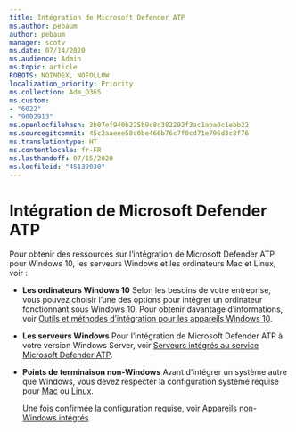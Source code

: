 ```yaml
---
title: Intégration de Microsoft Defender ATP
ms.author: pebaum
author: pebaum
manager: scotv
ms.date: 07/14/2020
ms.audience: Admin
ms.topic: article
ROBOTS: NOINDEX, NOFOLLOW
localization_priority: Priority
ms.collection: Adm_O365
ms.custom:
- "6022"
- "9002913"
ms.openlocfilehash: 3b07ef940b225b9c8d382292f3ac1aba0c1ebb22
ms.sourcegitcommit: 45c2aaeee58c0be466b76c7f0cd71e796d3c8f76
ms.translationtype: HT
ms.contentlocale: fr-FR
ms.lasthandoff: 07/15/2020
ms.locfileid: "45139030"
---
```

# <a name="onboarding-microsoft-defender-atp"></a>Intégration de Microsoft Defender ATP

Pour obtenir des ressources sur l’intégration de Microsoft Defender ATP pour Windows 10, les serveurs Windows et les ordinateurs Mac et Linux, voir : 

- **Les ordinateurs Windows 10** Selon les besoins de votre entreprise, vous pouvez choisir l’une des options pour intégrer un ordinateur fonctionnant sous Windows 10. Pour obtenir davantage d’informations, voir [Outils et méthodes d’intégration pour les appareils Windows 10](https://docs.microsoft.com/windows/security/threat-protection/microsoft-defender-atp/configure-endpoints). 

- **Les serveurs Windows** Pour l’intégration de Microsoft Defender ATP à votre version Windows Server, voir [Serveurs intégrés au service Microsoft Defender ATP](https://docs.microsoft.com/windows/security/threat-protection/microsoft-defender-atp/configure-server-endpoints).

- **Points de terminaison non-Windows** Avant d’intégrer un système autre que Windows, vous devez respecter la configuration système requise pour [Mac](https://docs.microsoft.com/windows/security/threat-protection/microsoft-defender-atp/microsoft-defender-atp-mac#system-requirements) ou [Linux](https://docs.microsoft.com/windows/security/threat-protection/microsoft-defender-atp/microsoft-defender-atp-linux#system-requirements).

    Une fois confirmée la configuration requise, voir [Appareils non-Windows intégrés](https://docs.microsoft.com/windows/security/threat-protection/microsoft-defender-atp/configure-endpoints-non-windows#onboarding-non-windows-machines).